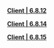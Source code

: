 **[Client | 6.8.12](https://bh3rd-beta.bh3.com/ptpublic/Beta/20230616122840_7KmOoMvE5RFRCQN2/BH3_v6.8.12_ac8104865ae2.7z)**

**[Client | 6.8.14](https://bh3rd-beta.bh3.com/ptpublic/Beta/20230622145231_s6HzxGHQMa5yNkUN/BH3_v6.8.14_ece2d1fe946e.7z)**

**[Client | 6.8.15](https://bh3rd-beta.bh3.com/ptpublic/Beta/20230630111010_MougMRJjlQhwuLcs/BH3_v6.8.15_b1531935f99e.7z)**
